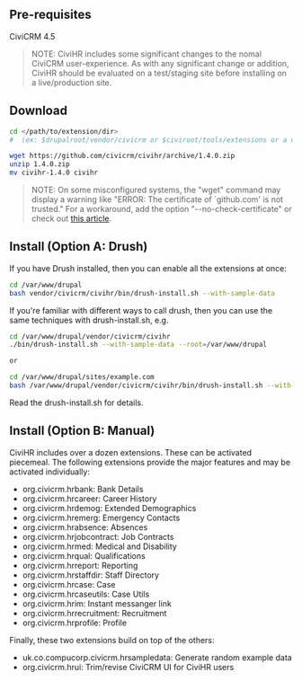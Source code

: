 ## Pre-requisites

CiviCRM 4.5

> NOTE: CiviHR includes some significant changes to the nomal CiviCRM
> user-experience.  As with any significant change or addition, CiviHR
> should be evaluated on a test/staging site before installing on a
> live/production site.

## Download

```bash
cd </path/to/extension/dir>
#  (ex: $drupalroot/vendor/civicrm or $civiroot/tools/extensions or a custom-configed path)

wget https://github.com/civicrm/civihr/archive/1.4.0.zip
unzip 1.4.0.zip
mv civihr-1.4.0 civihr
```

> NOTE: On some misconfigured systems, the "wget" command may display a warning
> like "ERROR: The certificate of `github.com' is not trusted." For a workaround,
> add the option "--no-check-certificate" or check out [this article](http://blog.55minutes.com/2012/01/fixing-https-certificate-errors-in-wget-and-ruby/).

## Install (Option A: Drush)

If you have Drush installed, then you can enable all the extensions at once:

```bash
cd /var/www/drupal
bash vendor/civicrm/civihr/bin/drush-install.sh --with-sample-data
```

If you're familiar with different ways to call drush, then you can use the same
techniques with drush-install.sh, e.g.

```bash
cd /var/www/drupal/vendor/civicrm/civihr
./bin/drush-install.sh --with-sample-data --root=/var/www/drupal

or

cd /var/www/drupal/sites/example.com
bash /var/www/drupal/vendor/civicrm/civihr/bin/drush-install.sh --with-sample-data
```

Read the drush-install.sh for details.

## Install (Option B: Manual)

CiviHR includes over a dozen extensions. These can be activated piecemeal.
The following extensions provide the major features and may be activated
individually:

 * org.civicrm.hrbank: Bank Details
 * org.civicrm.hrcareer: Career History
 * org.civicrm.hrdemog: Extended Demographics
 * org.civicrm.hremerg: Emergency Contacts
 * org.civicrm.hrabsence: Absences
 * org.civicrm.hrjobcontract: Job Contracts
 * org.civicrm.hrmed: Medical and Disability
 * org.civicrm.hrqual: Qualifications
 * org.civicrm.hrreport: Reporting
 * org.civicrm.hrstaffdir: Staff Directory
  * org.civicrm.hrcase: Case
 * org.civicrm.hrcaseutils: Case Utils
 * org.civicrm.hrim: Instant messanger link
 * org.civicrm.hrrecruitment: Recruitment
 * org.civicrm.hrprofile: Profile

Finally, these two extensions build on top of the others:

 * uk.co.compucorp.civicrm.hrsampledata: Generate random example data
 * org.civicrm.hrui: Trim/revise CiviCRM UI for CiviHR users

